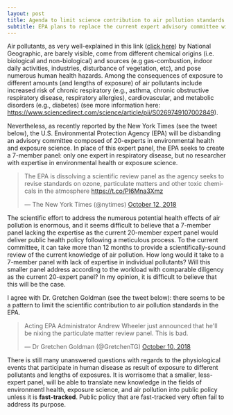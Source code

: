 ```yaml
---
layout: post
title: Agenda to limit science contribution to air pollution standards
subtitle: EPA plans to replace the current expert advisory committee with a smaller group lacking experts in individual pollutants
---
```


Air pollutants, as very well-explained in this link ([click here](https://www.nationalgeographic.com/environment/global-warming/pollution/)) by National Geographic, are barely visible, come from different chemical origins (i.e. biological and non-biological) and sources (e.g gas-combustion, indoor daily activities, industries, disturbance of vegetation, etc), and pose numerous human health hazards. Among the consequences of exposure to different amounts (and lengths of exposure) of air pollutants include increased risk of chronic respiratory (e.g., asthma, chronic obstructive respiratory disease, respiratory allergies), cardiovascular, and metabolic disorders (e.g., diabetes) (see more information here: https://www.sciencedirect.com/science/article/pii/S0269749107002849). 

Nevertheless, as recently reported by the New York Times (see the tweet below), the U.S. Environmental Protection Agency (EPA) will be disbanding an advisory committee composed of 20-experts in environmental health and exposure science. In place of this expert panel, the EPA seeks to create a 7-member panel: only one expert in respiratory disease, but no researcher with expertise in environmental health or exposure science.

<blockquote class="twitter-tweet" data-lang="en"><p lang="en" dir="ltr">The EPA is dissolving a scientific review panel as the agency seeks to revise standards on ozone, particulate matters and other toxic chemicals in the atmosphere <a href="https://t.co/PI6Mna3Xmz">https://t.co/PI6Mna3Xmz</a></p>&mdash; The New York Times (@nytimes) <a href="https://twitter.com/nytimes/status/1050578559293681670?ref_src=twsrc%5Etfw">October 12, 2018</a></blockquote>
<script async src="https://platform.twitter.com/widgets.js" charset="utf-8"></script>

The scientific effort to address the numerous potential health effects of air pollution is enormous, and it seems difficult to believe that a 7-member panel lacking the expertise as the current 20-member expert panel would deliver public health policy following a meticulous process. To the current committee, it can take more than 12 months to provide a scientifically-sound review of the current knowledge of air pollution. How long would it take to a 7-member panel with lack of expertise in individual pollutants? Will this smaller panel address according to the workload with comparable diligency as the current 20-expert panel? In my opinion, it is difficult to believe that this will be the case.

I agree with Dr. Gretchen Goldman (see the tweet below): there seems to be a pattern to limit the scientific contribution to air pollution standards in the EPA. 

<blockquote class="twitter-tweet" data-lang="en"><p lang="en" dir="ltr">Acting EPA Administrator Andrew Wheeler just announced that he&#39;ll be nixing the particulate matter review panel. This is bad.</p>&mdash; Dr Gretchen Goldman (@GretchenTG) <a href="https://twitter.com/GretchenTG/status/1050135074069458945?ref_src=twsrc%5Etfw">October 10, 2018</a></blockquote>
<script async src="https://platform.twitter.com/widgets.js" charset="utf-8"></script>

There is still many unanswered questions with regards to the physiological events that participate in human disease as result of exposure to different pollutants and lengths of exposures. It is worrisome that a smaller, less-expert panel, will be able to translate new knowledge in the fields of environmentl health, exposure science, and air pollution into public policy unless it is **fast-tracked**. Public policy that are fast-tracked very often fail to address its purpose. 